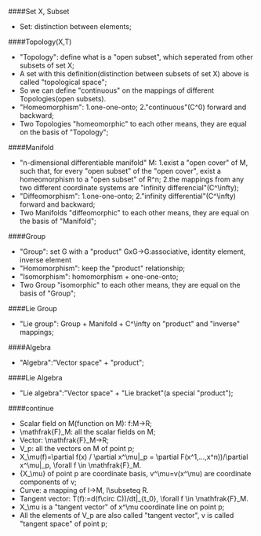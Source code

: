 
####Set X, Subset
- Set: distinction between elements;

####Topology(X,T)
- "Topology": define what is a "open subset", which seperated from other subsets of set X;
- A set with this definition(distinction between subsets of set X) above is called "topological space";
- So we can define "continuous" on the mappings of different Topologies(open subsets).
- "Homeomorphism": 1.one-one-onto; 2."continuous"(C^0) forward and backward;
- Two Topologies "homeomorphic" to each other means, they are equal on the basis of "Topology";

####Manifold
- "n-dimensional differentiable manifold" M: 1.exist a "open cover" of M, such that, for every "open subset" of the "open cover", exist a homeomorphism to a "open subset" of R^n; 2.the mappings from any two different coordinate systems are "infinity differencial"(C^\infty);
- "Diffeomorphism": 1.one-one-onto; 2."infinity differential"(C^\infty) forward and backward;
- Two Manifolds "diffeomorphic" to each other means, they are equal on the basis of "Manifold";

####Group
- "Group": set G with a "product" GxG->G:associative, identity element, inverse element
- "Homomorphism": keep the "product" relationship;
- "Isomorphism": homomorphism + one-one-onto;
- Two Group "isomorphic" to each other means, they are equal on the basis of "Group";

####Lie Group
- "Lie group": Group + Manifold + C^\infty on "product" and "inverse" mappings;

####Algebra
- "Algebra":"Vector space" + "product";

####Lie Algebra
- "Lie algebra":"Vector space" + "Lie bracket"(a special "product");

####continue

- Scalar field on M(function on M): f:M->R;
- \mathfrak{F}_M: all the scalar fields on M;
- Vector: \mathfrak{F}_M->R;
- V_p: all the vectors on M of point p;
- X_\mu(f)=\partial f(x) / \partial x^\mu|_p = \partial F(x^1,...,x^n))/\partial x^\mu|_p, \forall f \in \mathfrak{F}_M. 
- {X_\mu} of point p are coordinate basis, v^\mu=v(x^\mu) are coordinate components of v;
- Curve: a mapping of I->M, I\subseteq R.
- Tangent vector: T(f):=d(f\circ C))/dt|_{t_0}, \forall f \in \mathfrak{F}_M.
- X_\mu is a "tangent vector" of x^\mu coordinate line on point p;
- All the elements of V_p are also called "tangent vector", v is called "tangent space" of point p;

